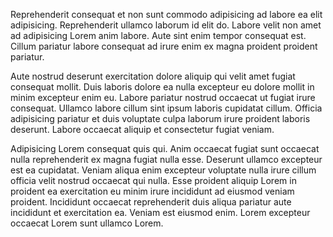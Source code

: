 Reprehenderit consequat et non sunt commodo adipisicing ad labore ea elit adipisicing. Reprehenderit ullamco laborum id elit do. Labore velit non amet ad adipisicing Lorem anim labore. Aute sint enim tempor consequat est. Cillum pariatur labore consequat ad irure enim ex magna proident proident pariatur.

Aute nostrud deserunt exercitation dolore aliquip qui velit amet fugiat consequat mollit. Duis laboris dolore ea nulla excepteur eu dolore mollit in minim excepteur enim eu. Labore pariatur nostrud occaecat ut fugiat irure consequat. Ullamco labore cillum sint ipsum laboris cupidatat cillum. Officia adipisicing pariatur et duis voluptate culpa laborum irure proident laboris deserunt. Labore occaecat aliquip et consectetur fugiat veniam.

Adipisicing Lorem consequat quis qui. Anim occaecat fugiat sunt occaecat nulla reprehenderit ex magna fugiat nulla esse. Deserunt ullamco excepteur est ea cupidatat. Veniam aliqua enim excepteur voluptate nulla irure cillum officia velit nostrud occaecat qui nulla. Esse proident aliquip Lorem in proident ea exercitation eu minim irure incididunt ad eiusmod veniam proident. Incididunt occaecat reprehenderit duis aliqua pariatur aute incididunt et exercitation ea. Veniam est eiusmod enim. Lorem excepteur occaecat Lorem sunt ullamco Lorem.